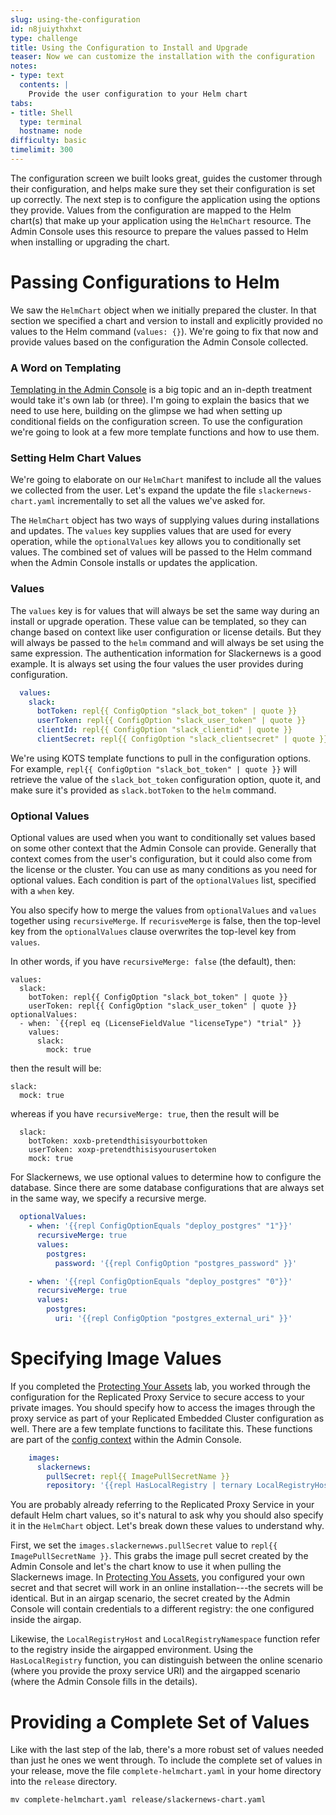 ```yaml
---
slug: using-the-configuration
id: n8juiythxhxt
type: challenge
title: Using the Configuration to Install and Upgrade
teaser: Now we can customize the installation with the configuration
notes:
- type: text
  contents: |
    Provide the user configuration to your Helm chart
tabs:
- title: Shell
  type: terminal
  hostname: node
difficulty: basic
timelimit: 300
---
```


The configuration screen we built looks great, guides the customer through
their configuration, and helps make sure they set their configuration is set
up correctly. The next step is to configure the application using the options
they provide. Values from the configuration are mapped to the Helm chart(s)
that make up your application using the `HelmChart` resource. The Admin
Console uses this resource to prepare the values passed to Helm when
installing or upgrading the chart.

Passing Configurations to Helm
==============================

We saw the `HelmChart` object when we initially prepared the cluster. In that
section we specified a chart and version to install and explicitly provided no
values to the Helm command (`values: {}`). We're going to fix that now and
provide values based on the configuration the Admin Console collected.

### A Word on Templating

[Templating in the Admin Console](https://docs.replicated.com/reference/template-functions-about)
is a big topic and an in-depth treatment would take it's own lab (or three).
I'm going to explain the basics that we need to use here, building on the
glimpse we had when setting up conditional fields on the configuration screen.
To use the configuration we're going to look at a few more template functions
and how to use them.

### Setting Helm Chart Values

We're going to elaborate on our `HelmChart` manifest to include all the values
we collected from the user. Let's expand the update the file `slackernews-chart.yaml`
incrementally to set all the values we've asked for.

The `HelmChart` object has two ways of supplying values during installations
and updates. The `values` key supplies values that are used for every
operation, while the `optionalValues` key allows you to conditionally set
values. The combined set of values will be passed to the Helm command when the
Admin Console installs or updates the application.


### Values

The `values` key is for values that will always be set the same way during an
install or upgrade operation. These value can be templated, so they can change
based on context like user configuration or license details. But they will
always be passed to the `helm` command and will always be set using the same
expression. The authentication information for Slackernews is a good example.
It is always set using the four values the user provides during configuration.

```yaml
  values:
    slack:
      botToken: repl{{ ConfigOption "slack_bot_token" | quote }}
      userToken: repl{{ ConfigOption "slack_user_token" | quote }}
      clientId: repl{{ ConfigOption "slack_clientid" | quote }}
      clientSecret: repl{{ ConfigOption "slack_clientsecret" | quote }}
```

We're using KOTS template functions to pull in the configuration options. For
example, `repl{{ ConfigOption "slack_bot_token" | quote }}` will retrieve
the value of the `slack_bot_token` configuration option, quote it, and make
sure it's provided as `slack.botToken` to the `helm` command.

### Optional Values

Optional values are used when you want to conditionally set values based on
some other context that the Admin Console can provide. Generally that context
comes from the user's configuration, but it could also come from the license
or the cluster. You can use as many conditions as you need for optional
values. Each condition is part of the `optionalValues` list, specified with a
`when` key.

You also specify how to merge the values from `optionalValues` and `values`
together using `recursiveMerge`. If `recurisveMerge` is false, then the
top-level key from the `optionalValues` clause overwrites the top-level key
from `values`.

In other words, if you have `recursiveMerge: false` (the default), then:

```
values:
  slack:
    botToken: repl{{ ConfigOption "slack_bot_token" | quote }}
    userToken: repl{{ ConfigOption "slack_user_token" | quote }}
optionalValues:
  - when: `{{repl eq (LicenseFieldValue "licenseType") "trial" }}
    values:
      slack:
        mock: true
```

then the result will be:

```
slack:
  mock: true
```

whereas if you have `recursiveMerge: true`, then the result will be

```
  slack:
    botToken: xoxb-pretendthisisyourbottoken
    userToken: xoxp-pretendthisisyourusertoken
    mock: true
```

For Slackernews, we use optional values to determine how to configure the
database. Since there are some database configurations that are always set in
the same way, we specify a recursive merge.

```yaml
  optionalValues:
    - when: '{{repl ConfigOptionEquals "deploy_postgres" "1"}}'
      recursiveMerge: true
      values:
        postgres:
          password: '{{repl ConfigOption "postgres_password" }}'

    - when: '{{repl ConfigOptionEquals "deploy_postgres" "0"}}'
      recursiveMerge: true
      values:
        postgres:
          uri: '{{repl ConfigOption "postgres_external_uri" }}'
```

Specifying Image Values
=======================

If you completed the [Protecting Your
Assets](https://play.instruqt.com/manage/replicated/tracks/protecting-your-assets)
lab, you worked through the configuration for the Replicated Proxy Service to
secure access to your private images. You should specify how to access the
images through the proxy service as part of your Replicated Embedded Cluster
configuration as well. There are a few template functions to facilitate this.
These functions are part of the [config
context](https://docs.replicated.com/reference/template-functions-config-context)
within the Admin Console.

```yaml
    images:
      slackernews:
        pullSecret: repl{{ ImagePullSecretName }}
        repository: '{{repl HasLocalRegistry | ternary LocalRegistryHost "proxy.replicated.com" }}/{{repl HasLocalRegistry | ternary LocalRegistryNamespace (print "proxy/" (LicenseFieldValue "appSlug") "/ghcr.io/slackernews" ) }}/slackernews-web:1.0.17'
```

You are probably already referring to the Replicated Proxy Service in your
default Helm chart values, so it's natural to ask why you should also specify
it in the `HelmChart` object. Let's break down these values to understand why.

First, we set the `images.slackernewws.pullSecret` value to `repl{{ ImagePullSecretName }}`.
This grabs the image pull secret created by the Admin Console and let's the
chart know to use it when pulling the Slackernews image. In [Protecting You
Assets](https://play.instruqt.com/manage/replicated/tracks/protecting-your-assets),
you configured your own secret and that secret will work in an online
installation---the secrets will be identical. But in an airgap scenario, the
secret created by the Admin Console will contain credentials to a different
registry: the one configured inside the airgap.

Likewise, the `LocalRegistryHost` and `LocalRegistryNamespace` function refer
to the registry inside the airgapped environment. Using the `HasLocalRegistry`
function, you can distinguish between the online scenario (where you provide
the proxy service URI) and the airgapped scenario (where the Admin Console
fills in the details).

Providing a Complete Set of Values
==================================

Like with the last step of the lab, there's a more robust set of values needed
than just he ones we went through. To include the complete set of values in
your release, move the file `complete-helmchart.yaml` in your home directory
into the `release` directory. 

```shell
mv complete-helmchart.yaml release/slackernews-chart.yaml
```
